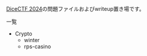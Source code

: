 [DiceCTF 2024](https://ctf.dicega.ng/)の問題ファイルおよびwriteup置き場です。  

一覧
- Crypto
  - winter
  - rps-casino
